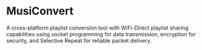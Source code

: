 # MusiConvert
A cross-platform playlist conversion tool with WiFi-Direct playlist sharing capabilities using socket programming for data transmission, encryption for security, and Selective Repeat for reliable packet delivery.

